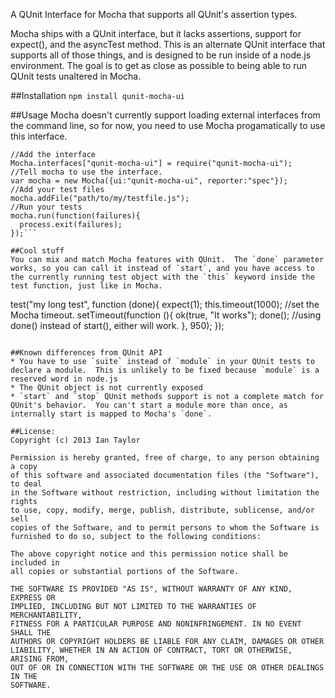 A QUnit Interface for Mocha that supports all QUnit's assertion types.

Mocha ships with a QUnit interface, but it lacks assertions, support for expect(), and the asyncTest method.  This is an alternate QUnit interface that supports all of those things, and is designed to be run inside of a node.js environment.  The goal is to get as close as possible to being able to run QUnit tests unaltered in Mocha.

##Installation
```npm install qunit-mocha-ui```

##Usage
Mocha doesn't currently support loading external interfaces from the command line, so for now, you need to use Mocha progamatically to use this interface.
```var Mocha = require('mocha');
//Add the interface
Mocha.interfaces["qunit-mocha-ui"] = require("qunit-mocha-ui");
//Tell mocha to use the interface.
var mocha = new Mocha({ui:"qunit-mocha-ui", reporter:"spec"});
//Add your test files
mocha.addFile("path/to/my/testfile.js");
//Run your tests
mocha.run(function(failures){
  process.exit(failures);
});```

##Cool stuff
You can mix and match Mocha features with QUnit.  The `done` parameter works, so you can call it instead of `start`, and you have access to the currently running test object with the `this` keyword inside the test function, just like in Mocha.
```
test("my long test", function (done){
  expect(1);
  this.timeout(1000); //set the Mocha timeout.
  setTimeout(function (){
    ok(true, "It works");
    done(); //using done() instead of start(), either will work.
  }, 950);
});
```

##Known differences from QUnit API
* You have to use `suite` instead of `module` in your QUnit tests to declare a module.  This is unlikely to be fixed because `module` is a reserved word in node.js
* The QUnit object is not currently exposed 
* `start` and `stop` QUnit methods support is not a complete match for QUnit's behavior.  You can't start a module more than once, as internally start is mapped to Mocha's `done`.

##License:
Copyright (c) 2013 Ian Taylor

Permission is hereby granted, free of charge, to any person obtaining a copy
of this software and associated documentation files (the "Software"), to deal
in the Software without restriction, including without limitation the rights
to use, copy, modify, merge, publish, distribute, sublicense, and/or sell
copies of the Software, and to permit persons to whom the Software is
furnished to do so, subject to the following conditions:

The above copyright notice and this permission notice shall be included in
all copies or substantial portions of the Software.

THE SOFTWARE IS PROVIDED "AS IS", WITHOUT WARRANTY OF ANY KIND, EXPRESS OR
IMPLIED, INCLUDING BUT NOT LIMITED TO THE WARRANTIES OF MERCHANTABILITY,
FITNESS FOR A PARTICULAR PURPOSE AND NONINFRINGEMENT. IN NO EVENT SHALL THE
AUTHORS OR COPYRIGHT HOLDERS BE LIABLE FOR ANY CLAIM, DAMAGES OR OTHER
LIABILITY, WHETHER IN AN ACTION OF CONTRACT, TORT OR OTHERWISE, ARISING FROM,
OUT OF OR IN CONNECTION WITH THE SOFTWARE OR THE USE OR OTHER DEALINGS IN THE
SOFTWARE.
